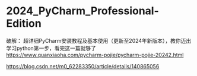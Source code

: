 # 2024_PyCharm_Professional-Edition


破解：
超详细PyCharm安装教程及基本使用（更新至2024年新版本），教你迈出学习python第一步，看完这一篇就够了
https://www.quanxiaoha.com/pycharm-pojie/pycharm-pojie-20242.html

https://blog.csdn.net/m0_62283350/article/details/140865056


